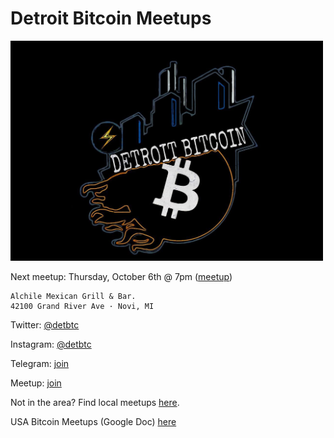 # Detroit Bitcoin Meetups

<img src="images/photo_2021-10-11_10-59-55.jpg" width="500" />


Next meetup: Thursday, October 6th @ 7pm ([meetup](https://www.meetup.com/detbtc/events/288381258/))

```
Alchile Mexican Grill & Bar.
42100 Grand River Ave · Novi, MI
```

Twitter: [@detbtc](https://twitter.com/detbtc)

Instagram: [@detbtc](https://www.instagram.com/detbtc/)

Telegram: [join](https://t.me/joinchat/yGQE6x2CRalmMTIx)

Meetup: [join](https://www.meetup.com/detbtc/)


Not in the area? Find local meetups [here](https://bitcoin-only.com/meetups).

USA Bitcoin Meetups (Google Doc) [here](https://docs.google.com/spreadsheets/d/1UzyzzI08MJjW3qPniMIJrWlwfGbH_aeUJgzfFa-D4YY/edit#gid=0)
